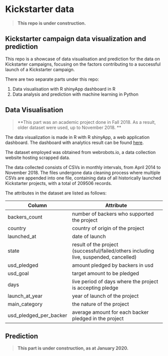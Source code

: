 # Kickstarter data
> **This repo is under construction.**

## Kickstarter campaign data visualization and prediction

This repo is a showcase of data visualisation and prediction for the data on Kickstarter campaigns, focusing on the factors contributing to a successful launch of a Kickstarter campaign.

There are two separate parts under this repo:

1. Data visualisation with R shinyApp dashboard in R
2. Data analysis and prediction with machine learning in Python



## Data Visualisation

> **This part was an academic project done in Fall 2018. As a result, older dataset were used, up to November 2018. **

The data visualization is made in R with R shinyApp, a web application dashboard. The dashboard with analytics result can be found [here](https://tysonwu.shinyapps.io/Kickstarter/).

The dataset employed was obtained from <url>webrobots.io</url>, a data collection website hosting scrapped data.

The data collected consists of CSVs in monthly intervals, from April 2014 to November 2018. The files undergone data cleaning process where multiple CSVs are appended into one file, containing data of all historically launched Kickstarter projects, with a total of 209506 records.

The attributes in the dataset are listed as follows:

| Column                 | Attribute                                                    |
| ---------------------- | ------------------------------------------------------------ |
| backers_count          | number of backers who supported the project                  |
| country                | country of origin of the project                             |
| launched_at            | date of launch                                               |
| state                  | result of the project (successful/failed/others including live, suspended, cancelled) |
| usd_pledged            | amount pledged by backers in usd                             |
| usd_goal               | target amount to be pledged                                  |
| days                   | live period of days where the project is accepting pledge    |
| launch_at_year         | year of launch of the project                                |
| main_category          | the nature of the project                                    |
| usd_pledged_per_backer | average amount for each backer pledged in the project        |



## Prediction

> **This part is under construction, as at January 2020.**


